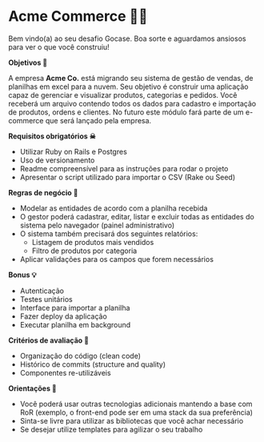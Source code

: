 # Acme Commerce 🧙‍♂️

Bem vindo(a) ao seu desafio Gocase. Boa sorte e aguardamos ansiosos para ver o que você construiu!

**Objetivos 🎯** 

A empresa **Acme Co.** está migrando seu sistema de gestão de vendas, de planilhas em excel para a nuvem. Seu objetivo é construir uma aplicação capaz de gerenciar e visualizar produtos, categorias e pedidos. Você receberá um arquivo contendo todos os dados para cadastro e importação de produtos, ordens e clientes. No futuro este módulo fará parte de um e-commerce que será lançado pela empresa.

**Requisitos obrigatórios ☠**

- Utilizar Ruby on Rails e Postgres
- Uso de versionamento
- Readme compreensível para as instruções para rodar o projeto
- Apresentar o script utilizado para importar o CSV (Rake ou Seed)

**Regras de negócio 📎**

- Modelar as entidades de acordo com a planilha recebida
- O gestor poderá cadastrar, editar, listar e excluir todas as entidades do sistema pelo navegador (painel administrativo)
- O sistema também precisará dos seguintes relatórios:
    - Listagem de produtos mais vendidos
    - Filtro de produtos por categoria
- Aplicar validações para os campos que forem necessários

**Bonus 💡**

- Autenticação
- Testes unitários
- Interface para importar a planilha
- Fazer deploy da aplicação
- Executar planilha em background

**Critérios de avaliação 📝**

- Organização do código (clean code)
- Histórico de commits (structure and quality)
- Componentes re-utilizáveis

**Orientações 👀**

- Você poderá usar outras tecnologias adicionais mantendo a base com RoR (exemplo, o front-end pode ser em uma stack da sua preferência)
- Sinta-se livre para utilizar as bibliotecas que você achar necessário
- Se desejar utilize templates para agilizar o seu trabalho
